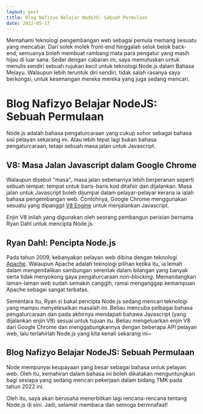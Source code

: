 ```yaml
---
layout: post
title: Blog Nafizyo Belajar NodeJS: Sebuah Permulaan
date: 2022-05-17
---
```


Memahami teknologi pengembangan web sebagai pemula memang sesuatu yang mencabar. Dari solek molek front-end hinggalah selok belok back-end, semuanya boleh membuat rambang mata para pengatur yang masih hijau di luar sana. Sedar dengan cabaran ini, saya memutuskan untuk menulis sendiri sebuah rujukan kecil untuk teknologi Node.js dalam Bahasa Melayu. Walaupun lebih teruntuk diri sendiri, tidak salah rasanya saya berkongsi, untuk kesenangan mereka mereka yang juga sedang mencari.

Blog Nafizyo Belajar NodeJS: Sebuah Permulaan
=============================================

Node.js adalah bahasa pengaturcaraan yang cukup sohor sebagai bahasa sisi pelayan sekarang ini. Atau lebih tepat lagi bukan bahasa pengaturcaraan, tetapi sebuah masa jalan untuk Javascript. 

V8: Masa Jalan Javascript dalam Google Chrome
---------------------------------------------

Walaupun disebut "masa", masa jalan sebenarnya lebih berperanan seperti sebuah tempat: tempat untuk baris-baris kod ditafsir dan dijalankan. Masa jalan untuk Javascript boleh dijumpai dalam pelayar-pelayar kerana ia ialah bahasa pengembangan web. Contohnya, Google Chrome menggunakan sesuatu yang dipanggil [V8 Engine](https://nodejs.dev/learn/the-v8-javascript-engine) untuk menjalankan Javascript.

Enjin V8 inilah yang digunakan oleh seorang pembangun perisian bernama Ryan Dahl untuk mencipta Node.js.

Ryan Dahl: Pencipta Node.js
---------------------------

Pada tahun 2009, kebanyakan pelayan web dibina dengan teknologi [Apache](https://g.co/kgs/8LW8Ax). Walaupun Apache adalah teknologi pilihan ketika itu, ia lemah dalam mengendalikan sambungan serentak dalam bilangan yang banyak serta tidak menyokong gaya pengaturcaraan *non-blocking*. Memandangkan laman-laman web sudah semakin canggih, ramai menganggap kemampuan Apache sebagai sangat terbatas.

Sementara itu, Ryan si bakal pencipta Node.js sedang mencari teknologi yang mampu menyelesaikan masalah ini. Beliau mencuba pelbagai bahasa pengaturcaraan dan pada akhirnya mendapati bahawa Javascript (yang dijalankan enjin V8) sesuai untuk tujuan itu. Beliau mengeluarkan enjin V8 dari Google Chrome dan menggabungkannya dengan beberapa API pelayan web, lalu terlahirlah Node.js yang kita kenali sekarang ini~

Blog Nafizyo Belajar NodeJS: Sebuah Permulaan
---------------------------------------------

Node mempunyai keupayaan yang besar sebagai bahasa untuk pelayan web. Oleh itu, kemahiran dalam bahasa ini boleh dikatakan menguntungkan bagi sesiapa yang sedang mencari pekerjaan dalam bidang TMK pada tahun 2022 ini. 

Oleh itu, saya akan berusaha menerbitkan lagi rencana-rencana tentang Node.js di sini. Jadi, selamat membaca dan semoga bermnafaat!



